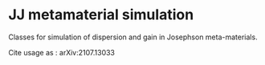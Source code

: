 # JJ metamaterial simulation
Classes for simulation of dispersion and gain in Josephson meta-materials.

Cite usage as : arXiv:2107.13033

